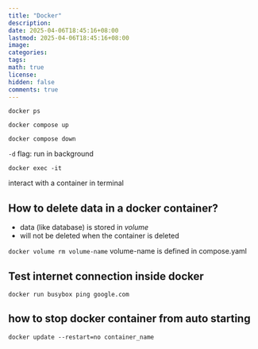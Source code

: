 ```yaml
---
title: "Docker"
description: 
date: 2025-04-06T18:45:16+08:00
lastmod: 2025-04-06T18:45:16+08:00
image: 
categories: 
tags: 
math: true
license: 
hidden: false
comments: true
---
```


`docker ps`

`docker compose up`

`docker compose down`

`-d` flag: run in background

`docker exec -it`

interact with a container in terminal

## How to delete data in a docker container?
- data (like database) is stored in *volume*
- will not be deleted when the container is deleted

`docker volume rm volume-name`
volume-name is defined in compose.yaml

## Test internet connection inside docker
`docker run busybox ping google.com`

## how to stop docker container from auto starting
`docker update --restart=no container_name`
